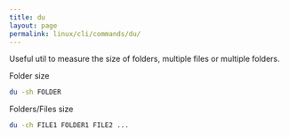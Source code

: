 ```yaml
---
title: du
layout: page
permalink: linux/cli/commands/du/
---
```


Useful util to measure the size of folders, multiple files or multiple folders.

Folder size

```bash
du -sh FOLDER
```

Folders/Files size

```bash
du -ch FILE1 FOLDER1 FILE2 ...
```
